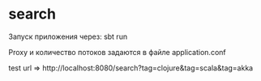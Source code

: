 # search

Запуск приложения через: sbt run

Proxy и количество потоков задаются в файле application.conf

test url => http://localhost:8080/search?tag=clojure&tag=scala&tag=akka


